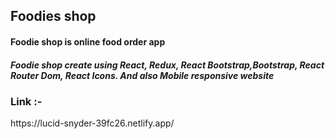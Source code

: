 <h2>Foodies shop </h2>
<h4>Foodie shop is online food order app </h4>
<h5>Foodie shop create using React, Redux, React Bootstrap,Bootstrap, React Router Dom, React Icons. And also Mobile responsive website </h5> 


<h3>Link :- </h3>
https://lucid-snyder-39fc26.netlify.app/
